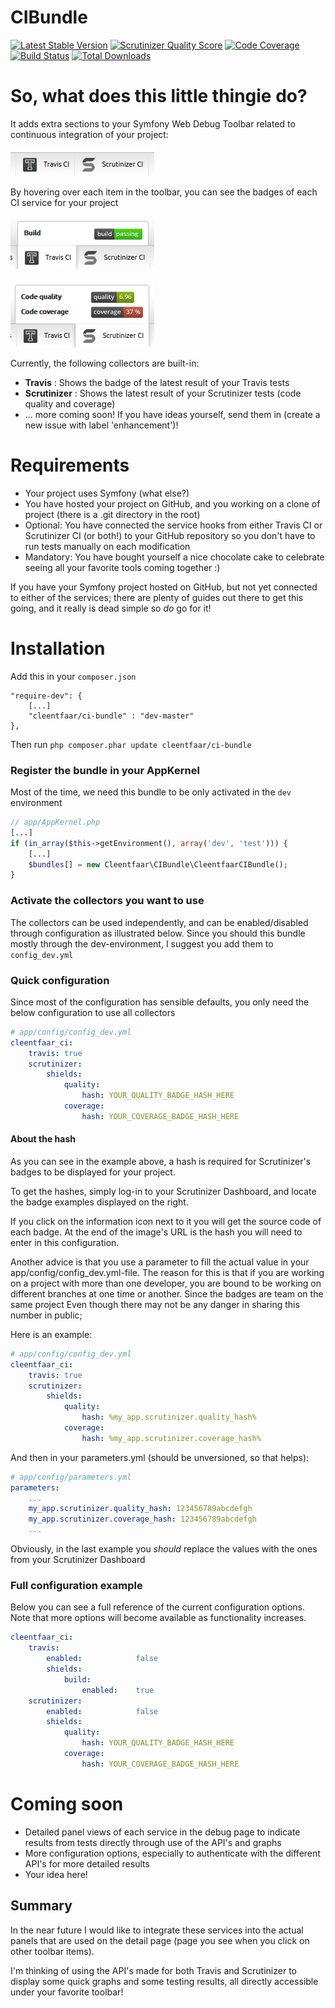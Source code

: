 CIBundle
========================================

[![Latest Stable Version](https://poser.pugx.org/cleentfaar/ci-bundle/v/stable.png)](https://packagist.org/packages/cleentfaar/ci-bundle)
[![Scrutinizer Quality Score](https://scrutinizer-ci.com/g/cleentfaar/CleentfaarCIBundle/badges/quality-score.png?s=f4f2cf0b5120bfe4dce95ebcdac0259dad85424a)](https://scrutinizer-ci.com/g/cleentfaar/CleentfaarCIBundle/)
[![Code Coverage](https://scrutinizer-ci.com/g/cleentfaar/CleentfaarCIBundle/badges/coverage.png?s=c718aeb7ef9ff6f4aa19a55756abba626c299fbb)](https://scrutinizer-ci.com/g/cleentfaar/CleentfaarCIBundle/)
[![Build Status](https://travis-ci.org/cleentfaar/CleentfaarCIBundle.png?branch=master)](http://travis-ci.org/cleentfaar/CleentfaarCIBundle)
[![Total Downloads](https://poser.pugx.org/cleentfaar/ci-bundle/downloads.png)](https://packagist.org/packages/cleentfaar/ci-bundle)


# So, what does this little thingie do?

It adds extra sections to your Symfony Web Debug Toolbar related to continuous integration of your project:

![CIBundle](screenshot.png "CIBundle Screenshot")

By hovering over each item in the toolbar, you can see the badges of each CI service for your project

![CIBundle](screenshot_travis.png "CIBundle Travis Screenshot")

![CIBundle](screenshot_scrutinizer.png "CIBundle Scrutinizer Screenshot")

Currently, the following collectors are built-in:
+ **Travis** : Shows the badge of the latest result of your Travis tests
+ **Scrutinizer** : Shows the latest result of your Scrutinizer tests (code quality and coverage)
+ ... more coming soon! If you have ideas yourself, send them in (create a new issue with label 'enhancement')!


# Requirements

+ Your project uses Symfony (what else?)
+ You have hosted your project on GitHub, and you working on a clone of project (there is a .git directory in the root)
+ Optional: You have connected the service hooks from either Travis CI or Scrutinizer CI (or both!) to your GitHub
repository so you don't have to run tests manually on each modification
+ Mandatory: You have bought yourself a nice chocolate cake to celebrate seeing all your favorite tools coming together :)

If you have your Symfony project hosted on GitHub, but not yet connected to either of the services; there are plenty of
guides out there to get this going, and it really is dead simple so *do* go for it!


# Installation

Add this in your `composer.json`

    "require-dev": {
        [...]
        "cleentfaar/ci-bundle" : "dev-master"
    },

Then run `php composer.phar update cleentfaar/ci-bundle`


### Register the bundle in your AppKernel

Most of the time, we need this bundle to be only activated in the `dev` environment

```php
// app/AppKernel.php
[...]
if (in_array($this->getEnvironment(), array('dev', 'test'))) {
    [...]
    $bundles[] = new Cleentfaar\CIBundle\CleentfaarCIBundle();
}
```

### Activate the collectors you want to use

The collectors can be used independently, and can be enabled/disabled through configuration as illustrated below.
Since you should this bundle mostly through the dev-environment, I suggest you add them to ``config_dev.yml``


### Quick configuration

Since most of the configuration has sensible defaults, you only need the below configuration to use all collectors

```yaml
# app/config/config_dev.yml
cleentfaar_ci:
    travis: true
    scrutinizer:
        shields:
            quality:
                hash: YOUR_QUALITY_BADGE_HASH_HERE
            coverage:
                hash: YOUR_COVERAGE_BADGE_HASH_HERE
```

#### About the hash
As you can see in the example above, a hash is required for Scrutinizer's badges to be displayed for your project.

To get the hashes, simply log-in to your Scrutinizer Dashboard, and locate the badge examples displayed on the right.

If you click on the information icon next to it you will get the source code of each badge. At the end of the image's URL is the hash you will need to enter in this configuration.

Another advice is that you use a parameter to fill the actual value in your app/config/config_dev.yml-file. 
The reason for this is that if you are working on a project with more than one developer, you are bound to be working on different branches at one time or another. Since the badges are  team on the same project Even though there may not be any danger in sharing this number in public;

Here is an example:

```yaml
# app/config/config_dev.yml
cleentfaar_ci:
    travis: true
    scrutinizer:
        shields:
            quality:
                hash: %my_app.scrutinizer.quality_hash%
            coverage:
                hash: %my_app.scrutinizer.coverage_hash%
```

And then in your parameters.yml (should be unversioned, so that helps):

```yaml
# app/config/parameters.yml
parameters:
    ...
    my_app.scrutinizer.quality_hash: 123456789abcdefgh
    my_app.scrutinizer.coverage_hash: 123456789abcdefgh
    ...
```

Obviously, in the last example you *should* replace the values with the ones from your Scrutinizer Dashboard


### Full configuration example

Below you can see a full reference of the current configuration options. Note that more options will become available as functionality increases.

```yaml
cleentfaar_ci:
    travis:
        enabled:            false
        shields:
            build:
                enabled:    true
    scrutinizer:
        enabled:            false
        shields:
            quality:
                hash: YOUR_QUALITY_BADGE_HASH_HERE
            coverage:
                hash: YOUR_COVERAGE_BADGE_HASH_HERE
```

# Coming soon

+ Detailed panel views of each service in the debug page to indicate results from tests directly through use of the API's and graphs
+ More configuration options, especially to authenticate with the different API's for more detailed results
+ Your idea here!

## Summary

In the near future I would like to integrate these services into the actual panels that are used on the detail page
(page you see when you click on other toolbar items).

I'm thinking of using the API's made for both Travis and Scrutinizer to display some quick graphs and some testing results, all directly accessible under your favorite toolbar!
